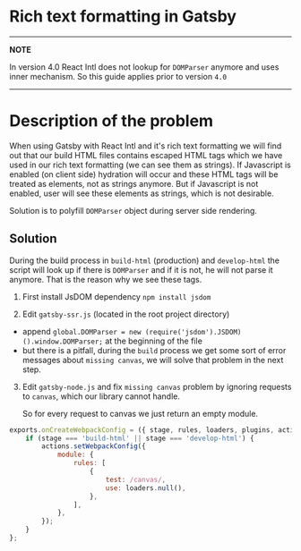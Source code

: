 # Rich text formatting in Gatsby

---
**NOTE**

In version 4.0 React Intl does not lookup for `DOMParser` anymore and uses inner mechanism. So this guide applies prior to version `4.0`

---

# Description of the problem

When using Gatsby with React Intl and it's rich text formatting we will find out that 
our build HTML files contains escaped HTML tags which we have used in our rich text formatting (we can see them as strings). If Javascript is enabled (on client side) hydration will occur and these HTML tags will be treated as elements, not as strings anymore. But if Javascript is not enabled, user will see these elements as strings, which is not desirable.

Solution is to polyfill `DOMParser` object during server side rendering.

## Solution

During the build process in `build-html` (production) and `develop-html` the script
will look up if there is `DOMParser` and if it is not, he will not parse it anymore. That is the reason why we
see these tags.

1) First install JsDOM dependency
`npm install jsdom`

2) Edit `gatsby-ssr.js` (located in the root project directory)
* append `global.DOMParser = new (require('jsdom').JSDOM)().window.DOMParser;` at the   beginning of the file
* but there is a pitfall, during the `build` process we get some sort of error messages about `missing canvas`, we will solve that problem in the next step. 

3) Edit `gatsby-node.js` and fix `missing canvas` problem by ignoring requests to `canvas`, which our library cannot handle.

   So for every request to canvas we just return an empty module. 

```js
exports.onCreateWebpackConfig = ({ stage, rules, loaders, plugins, actions }) => {
    if (stage === 'build-html' || stage === 'develop-html') {
        actions.setWebpackConfig({
            module: {
                rules: [
                    {
                        test: /canvas/,
                        use: loaders.null(),
                    },
                ],
            },
        });
    }
};
```